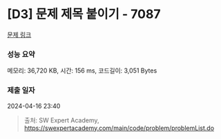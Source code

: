 # [D3] 문제 제목 붙이기 - 7087 

[문제 링크](https://swexpertacademy.com/main/code/problem/problemDetail.do?contestProbId=AWkIdD46A5EDFAXC) 

### 성능 요약

메모리: 36,720 KB, 시간: 156 ms, 코드길이: 3,051 Bytes

### 제출 일자

2024-04-16 23:40



> 출처: SW Expert Academy, https://swexpertacademy.com/main/code/problem/problemList.do